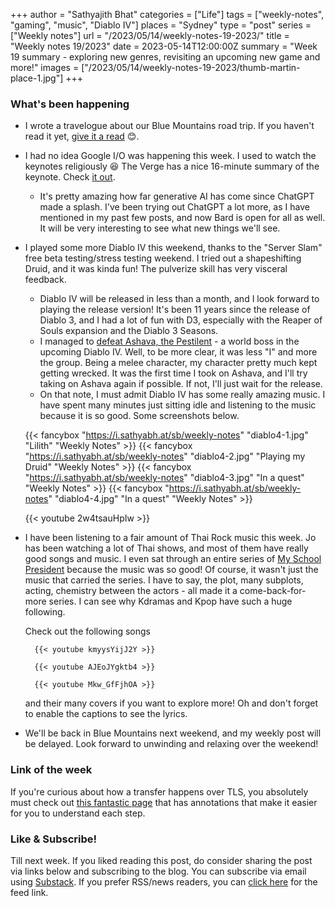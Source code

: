 +++
author = "Sathyajith Bhat"
categories = ["Life"]
tags = ["weekly-notes",  "gaming", "music", "Diablo IV"]
places = "Sydney"
type = "post"
series = ["Weekly notes"]
url = "/2023/05/14/weekly-notes-19-2023/"
title = "Weekly notes 19/2023"
date = 2023-05-14T12:00:00Z
summary = "Week 19 summary - exploring new genres, revisiting an upcoming new game and more!"
images = ["/2023/05/14/weekly-notes-19-2023/thumb-martin-place-1.jpg"]
+++

### What's been happening

* I wrote a travelogue about our Blue Mountains road trip. If you haven't read it yet, [give it a read](/2023/05/07/blue-mountains-day-trip-travelogue/) 😊.
* I had no idea Google I/O was happening this week. I used to watch the keynotes religiously 😆 The Verge has a nice 16-minute summary of the keynote. Check [it out](https://www.youtube.com/watch?v=XL1w7f5o80A).
    * It's pretty amazing how far generative AI has come since ChatGPT made a splash. I've been trying out ChatGPT a lot more, as I have mentioned in my past few posts, and now Bard is open for all as well. It will be very interesting to see what new things we'll see.
* I played some more Diablo IV this weekend, thanks to the "Server Slam" free beta testing/stress testing weekend. I tried out a shapeshifting Druid, and it was kinda fun! The pulverize skill has very visceral feedback.
    * Diablo IV will be released in less than a month, and I look forward to playing the release version! It's been 11 years since the release of Diablo 3, and I had a lot of fun with D3, especially with the Reaper of Souls expansion and the Diablo 3 Seasons.
    * I managed to [defeat Ashava, the Pestilent](https://www.twitch.tv/videos/1819581789) - a world boss in the upcoming Diablo IV. Well, to be more clear, it was less "I" and more the group. Being a melee character, my character pretty much kept getting wrecked. It was the first time I took on Ashava, and I'll try taking on Ashava again if possible. If not, I'll just wait for the release.
    * On that note, I must admit Diablo IV has some really amazing music. I have spent many minutes just sitting idle and listening to the music because it is so good. Some screenshots below.

    {{< fancybox "https://i.sathyabh.at/sb/weekly-notes" "diablo4-1.jpg" "Lilith" "Weekly Notes" >}}
    {{< fancybox "https://i.sathyabh.at/sb/weekly-notes" "diablo4-2.jpg" "Playing my Druid" "Weekly Notes" >}}
    {{< fancybox "https://i.sathyabh.at/sb/weekly-notes" "diablo4-3.jpg" "In a quest" "Weekly Notes" >}}
    {{< fancybox "https://i.sathyabh.at/sb/weekly-notes" "diablo4-4.jpg" "In a quest" "Weekly Notes" >}}

    {{< youtube 2w4tsauHpIw >}}

* I have been listening to a fair amount of Thai Rock music this week. Jo has been watching a lot of Thai shows, and most of them have really good songs and music. I even sat through an entire series of [ My School President](https://mydramalist.com/715931-my-school-president) because the music was so good! Of course, it wasn't just the music that carried the series. I have to say, the plot, many subplots, acting, chemistry between the actors - all made it a come-back-for-more series. I can see why Kdramas and Kpop have such a huge following.

    Check out the following songs 

        {{< youtube kmyysYijJ2Y >}}

        {{< youtube AJEoJYgktb4 >}}

        {{< youtube Mkw_GfFjhOA >}}

    and their many covers if you want to explore more! Oh and don't forget to enable the captions to see the lyrics.

* We'll be back in Blue Mountains next weekend, and my weekly post will be delayed. Look forward to unwinding and relaxing over the weekend!

### Link of the week

If you're curious about how a transfer happens over TLS, you absolutely must check out [this fantastic page](https://subtls.pages.dev) that has annotations that make it easier for you to understand each step.

### Like & Subscribe!

Till next week. If you liked reading this post, do consider sharing the post via links below and subscribing to the blog. You can subscribe via email using [Substack](https://sathyabhat.substack.com/). If you prefer RSS/news readers, you can [click here](https://sathyabh.at/index.xml) for the feed link.